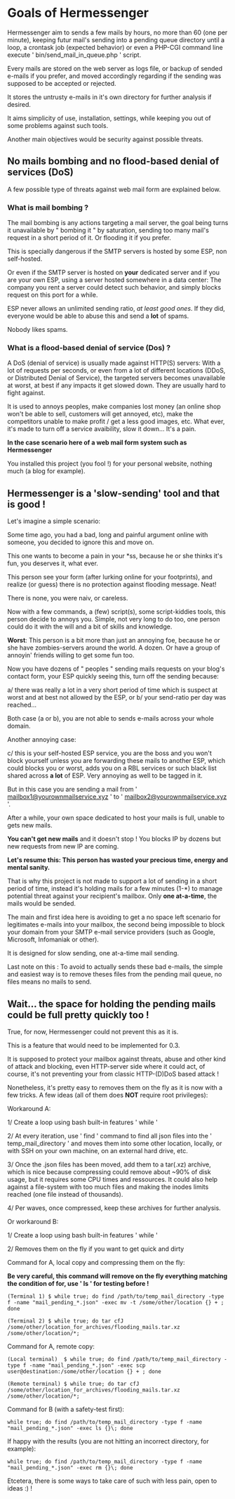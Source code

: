 # Goals of Hermessenger
Hermessenger aim to sends a few mails by hours, no more than 60 (one per minute), keeping futur mail's sending into a pending queue directory until a loop, a crontask job (expected behavior) or even a PHP-CGI command line execute ' bin/send_mail_in_queue.php ' script.

Every mails are stored on the web server as logs file, or backup of sended e-mails if you prefer, and moved accordingly regarding if the sending was supposed to be accepted or rejected.

It stores the untrusty e-mails in it's own directory for further analysis if desired.

It aims simplicity of use, installation, settings, while keeping you out of some problems against such tools. 

Another main objectives would be security against possible threats. 

## No mails bombing and no flood-based denial of services (DoS)

A few possible type of threats against web mail form are explained below.

### What is mail bombing ?

The mail bombing is any actions targeting a mail server, the goal being turns it unavailable by " bombing it " by saturation, sending too many mail's request in a short period of it. Or flooding it if you prefer.

This is specially dangerous if the SMTP servers is hosted by some ESP, non self-hosted. 

Or even if the SMTP server is hosted on **your** dedicated server and if you are your own ESP, using a server hosted somewhere in a data center: The company you rent a server could detect such behavior, and simply blocks request on this port for a while.

ESP never allows an unlimited sending ratio, *at least good ones*. If they did, everyone would be able to abuse this and send a **lot** of spams.

Nobody likes spams.

### What is a flood-based denial of service (Dos) ?

A DoS (denial of service) is usually made against HTTP(S) servers: With a lot of requests per seconds, or even from a lot of different locations (DDoS, or Distributed Denial of Service), the targeted servers becomes unavailable at worst, at best if any impacts it get slowed down. They are usually hard to fight against. 

It is used to annoys peoples, make companies lost money (an online shop won't be able to sell, customers will get annoyed, etc), make the competitors unable to make profit / get a less good images, etc. What ever, it's made to turn off a service avaibility, slow it down… It's a pain.

**In the case scenario here of a web mail form system such as Hermessenger**

You installed this project (you fool !) for your personal website, nothing much (a blog for example).

## Hermessenger is a 'slow-sending' tool and that is good !

Let's imagine a simple scenario:

Some time ago, you had a bad, long and painful argument online with someone, you decided to ignore this and move on.

This one wants to become a pain in your *ss, because he or she thinks it's fun, you deserves it, what ever.

This person see your form (after lurking online for your footprints), and realize (or guess) there is no protection against flooding message. Neat! 

There is none, you were naiv, or careless.

Now with a few commands, a (few) script(s), some script-kiddies tools, this person decide to annoys you. Simple, not very long to do too, one person could do it with the will and a bit of skills and knowledge.

**Worst**: This person is a bit more than just an annoying foe, because he or she have zombies-servers around the world. A dozen. Or have a group of annoyin' friends willing to get some fun too. 

Now you have dozens of " peoples " sending mails requests on your blog's contact form, your ESP quickly seeing this, turn off the sending because:

a/ there was really a lot in a very short period of time which is suspect at worst and at best not allowed by the ESP, or 
b/ your send-ratio per day was reached…

Both case (a or b), you are not able to sends e-mails across your whole domain. 

Another annoying case: 

c/ this is your self-hosted ESP service, you are the boss and you won't block yourself unless you are forwarding these mails to another ESP, which could blocks you or worst, adds you on a RBL services or such black list shared across **a lot** of ESP. Very annoying as well to be tagged in it.

But in this case you are sending a mail from ' mailbox1@yourownmailservice.xyz ' to ' mailbox2@yourownmailservice.xyz '. 

After a while, your own space dedicated to host your mails is full, unable to gets new mails. 

**You can't get new mails** and it doesn't stop ! You blocks IP by dozens but new requests from new IP are coming.

**Let's resume this: This person has wasted your precious time, energy and mental sanity.**

That is why this project is not made to support a lot of sending in a short period of time, instead it's holding mails for a few minutes (1-\*) to manage potential threat against your recipient's mailbox. Only **one at-a-time**, the mails would be sended.

The main and first idea here is avoiding to get a no space left scenario for legitimates e-mails into your mailbox, the second being impossible to block your domain from your SMTP e-mail service providers (such as Google, Microsoft, Infomaniak or other).

It is designed for slow sending, one at-a-time mail sending.

Last note on this : To avoid to actually sends these bad e-mails, the simple and easiest way is to remove theses files from the pending mail queue, no files means no mails to send. 

## Wait… the space for holding the pending mails could be full pretty quickly too !

True, for now, Hermessenger could not prevent this as it is. 

This is a feature that would need to be implemented for 0.3.

It is supposed to protect your mailbox against threats, abuse and other kind of attack and blocking, even HTTP-server side where it could act, of course, it's not preventing your from classic HTTP-(D)DoS based attack !

Nonetheless, it's pretty easy to removes them on the fly as it is now with a few tricks. A few ideas (all of them does **NOT** require root privileges):

Workaround A:

1/ Create a loop using bash built-in features ' while '

2/ At every iteration, use ' find ' command to find all json files into the ' temp_mail_directory ' and moves them into some other location, locally, or with SSH on your own machine, on an external hard drive, etc.

3/ Once the .json files has been moved, add them to a tar(.xz) archive, which is nice because compressing could remove about ~90% of disk usage, but it requires some CPU times and ressources. It could also help against a file-system with too much files and making the inodes limits reached (one file instead of thousands).

4/ Per waves, once compressed, keep these archives for further analysis.

Or workaround B:

1/ Create a loop using bash built-in features ' while '

2/ Removes them on the fly if you want to get quick and dirty

Command for A, local copy and compressing them on the fly:

**Be very careful, this command will remove on the fly everything matching the condition of for, use ' ls ' for testing before !**

```
(Terminal 1) $ while true; do find /path/to/temp_mail_directory -type f -name "mail_pending_*.json" -exec mv -t /some/other/location {} + ; done
```

```
(Terminal 2) $ while true; do tar cfJ /some/other/location_for_archives/flooding_mails.tar.xz /some/other/location/*;
```

Command for A, remote copy:

```
(Local terminal)  $ while true; do find /path/to/temp_mail_directory -type f -name "mail_pending_*.json" -exec scp user@destination:/some/other/location {} + ; done
```

```
(Remote terminal) $ while true; do tar cfJ /some/other/location_for_archives/flooding_mails.tar.xz /some/other/location/*;
```

Command for B (with a safety-test first):
```
while true; do find /path/to/temp_mail_directory -type f -name "mail_pending_*.json" -exec ls {}\; done
```

If happy with the results (you are not hitting an incorrect directory, for example):
```
while true; do find /path/to/temp_mail_directory -type f -name "mail_pending_*.json" -exec rm {}\; done
```

Etcetera, there is some ways to take care of such with less pain, open to ideas :) !
